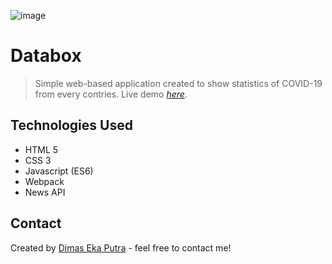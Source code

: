 ![image](https://user-images.githubusercontent.com/88763669/221354966-0bfd6a97-e388-46f7-a8f8-df42a8c76424.png)


# Databox
> Simple web-based application created to show statistics of COVID-19 from every contries.
> Live demo [_here_](https://nomenklatur.github.io/javascript-databox/).

## Technologies Used
- HTML 5
- CSS 3
- Javascript (ES6)
- Webpack
- News API

## Contact
Created by [Dimas Eka Putra](https://www.linkedin.com/in/masdimasekaputra/) - feel free to contact me!
